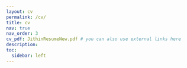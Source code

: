 ```yaml
---
layout: cv
permalink: /cv/
title: cv
nav: true
nav_order: 3
cv_pdf: JithinResumeNew.pdf # you can also use external links here
description: 
toc:
  sidebar: left
---
```

